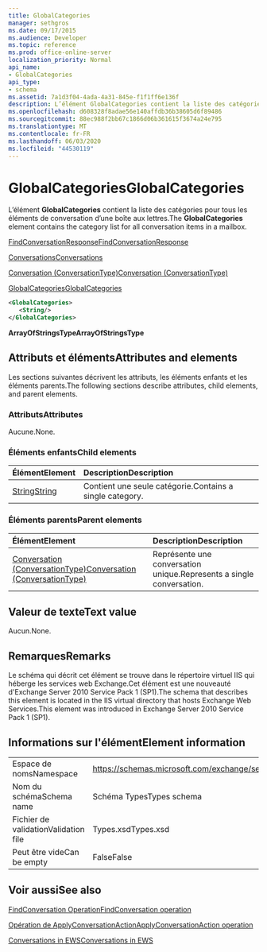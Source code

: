 ```yaml
---
title: GlobalCategories
manager: sethgros
ms.date: 09/17/2015
ms.audience: Developer
ms.topic: reference
ms.prod: office-online-server
localization_priority: Normal
api_name:
- GlobalCategories
api_type:
- schema
ms.assetid: 7a1d3f04-4ada-4a31-845e-f1f1ff6e136f
description: L’élément GlobalCategories contient la liste des catégories pour tous les éléments de conversation d’une boîte aux lettres.
ms.openlocfilehash: d608328f8adae56e140affdb36b38605d6f89486
ms.sourcegitcommit: 88ec988f2bb67c1866d06b361615f3674a24e795
ms.translationtype: MT
ms.contentlocale: fr-FR
ms.lasthandoff: 06/03/2020
ms.locfileid: "44530119"
---
```

# <a name="globalcategories"></a><span data-ttu-id="f408e-103">GlobalCategories</span><span class="sxs-lookup"><span data-stu-id="f408e-103">GlobalCategories</span></span>

<span data-ttu-id="f408e-104">L’élément **GlobalCategories** contient la liste des catégories pour tous les éléments de conversation d’une boîte aux lettres.</span><span class="sxs-lookup"><span data-stu-id="f408e-104">The **GlobalCategories** element contains the category list for all conversation items in a mailbox.</span></span> 
  
[<span data-ttu-id="f408e-105">FindConversationResponse</span><span class="sxs-lookup"><span data-stu-id="f408e-105">FindConversationResponse</span></span>](findconversationresponse.md)
  
[<span data-ttu-id="f408e-106">Conversations</span><span class="sxs-lookup"><span data-stu-id="f408e-106">Conversations</span></span>](conversations-ex15websvcsotherref.md)
  
[<span data-ttu-id="f408e-107">Conversation (ConversationType)</span><span class="sxs-lookup"><span data-stu-id="f408e-107">Conversation (ConversationType)</span></span>](conversation-conversationtype.md)
  
[<span data-ttu-id="f408e-108">GlobalCategories</span><span class="sxs-lookup"><span data-stu-id="f408e-108">GlobalCategories</span></span>](globalcategories.md)
  
```XML
<GlobalCategories>
   <String/>
</GlobalCategories>
```

 <span data-ttu-id="f408e-109">**ArrayOfStringsType**</span><span class="sxs-lookup"><span data-stu-id="f408e-109">**ArrayOfStringsType**</span></span>
## <a name="attributes-and-elements"></a><span data-ttu-id="f408e-110">Attributs et éléments</span><span class="sxs-lookup"><span data-stu-id="f408e-110">Attributes and elements</span></span>

<span data-ttu-id="f408e-111">Les sections suivantes décrivent les attributs, les éléments enfants et les éléments parents.</span><span class="sxs-lookup"><span data-stu-id="f408e-111">The following sections describe attributes, child elements, and parent elements.</span></span>
  
### <a name="attributes"></a><span data-ttu-id="f408e-112">Attributs</span><span class="sxs-lookup"><span data-stu-id="f408e-112">Attributes</span></span>

<span data-ttu-id="f408e-113">Aucune.</span><span class="sxs-lookup"><span data-stu-id="f408e-113">None.</span></span>
  
### <a name="child-elements"></a><span data-ttu-id="f408e-114">Éléments enfants</span><span class="sxs-lookup"><span data-stu-id="f408e-114">Child elements</span></span>

|<span data-ttu-id="f408e-115">**Élément**</span><span class="sxs-lookup"><span data-stu-id="f408e-115">**Element**</span></span>|<span data-ttu-id="f408e-116">**Description**</span><span class="sxs-lookup"><span data-stu-id="f408e-116">**Description**</span></span>|
|:-----|:-----|
|[<span data-ttu-id="f408e-117">String</span><span class="sxs-lookup"><span data-stu-id="f408e-117">String</span></span>](string.md) <br/> |<span data-ttu-id="f408e-118">Contient une seule catégorie.</span><span class="sxs-lookup"><span data-stu-id="f408e-118">Contains a single category.</span></span>  <br/> |
   
### <a name="parent-elements"></a><span data-ttu-id="f408e-119">Éléments parents</span><span class="sxs-lookup"><span data-stu-id="f408e-119">Parent elements</span></span>

|<span data-ttu-id="f408e-120">**Élément**</span><span class="sxs-lookup"><span data-stu-id="f408e-120">**Element**</span></span>|<span data-ttu-id="f408e-121">**Description**</span><span class="sxs-lookup"><span data-stu-id="f408e-121">**Description**</span></span>|
|:-----|:-----|
|[<span data-ttu-id="f408e-122">Conversation (ConversationType)</span><span class="sxs-lookup"><span data-stu-id="f408e-122">Conversation (ConversationType)</span></span>](conversation-conversationtype.md) <br/> |<span data-ttu-id="f408e-123">Représente une conversation unique.</span><span class="sxs-lookup"><span data-stu-id="f408e-123">Represents a single conversation.</span></span>  <br/> |
   
## <a name="text-value"></a><span data-ttu-id="f408e-124">Valeur de texte</span><span class="sxs-lookup"><span data-stu-id="f408e-124">Text value</span></span>

<span data-ttu-id="f408e-125">Aucun.</span><span class="sxs-lookup"><span data-stu-id="f408e-125">None.</span></span>
  
## <a name="remarks"></a><span data-ttu-id="f408e-126">Remarques</span><span class="sxs-lookup"><span data-stu-id="f408e-126">Remarks</span></span>

<span data-ttu-id="f408e-127">Le schéma qui décrit cet élément se trouve dans le répertoire virtuel IIS qui héberge les services web Exchange.Cet élément est une nouveauté d'Exchange Server 2010 Service Pack 1 (SP1).</span><span class="sxs-lookup"><span data-stu-id="f408e-127">The schema that describes this element is located in the IIS virtual directory that hosts Exchange Web Services.This element was introduced in Exchange Server 2010 Service Pack 1 (SP1).</span></span>
  
## <a name="element-information"></a><span data-ttu-id="f408e-128">Informations sur l'élément</span><span class="sxs-lookup"><span data-stu-id="f408e-128">Element information</span></span>

|||
|:-----|:-----|
|<span data-ttu-id="f408e-129">Espace de noms</span><span class="sxs-lookup"><span data-stu-id="f408e-129">Namespace</span></span>  <br/> |https://schemas.microsoft.com/exchange/services/2006/types  <br/> |
|<span data-ttu-id="f408e-130">Nom du schéma</span><span class="sxs-lookup"><span data-stu-id="f408e-130">Schema name</span></span>  <br/> |<span data-ttu-id="f408e-131">Schéma Types</span><span class="sxs-lookup"><span data-stu-id="f408e-131">Types schema</span></span>  <br/> |
|<span data-ttu-id="f408e-132">Fichier de validation</span><span class="sxs-lookup"><span data-stu-id="f408e-132">Validation file</span></span>  <br/> |<span data-ttu-id="f408e-133">Types.xsd</span><span class="sxs-lookup"><span data-stu-id="f408e-133">Types.xsd</span></span>  <br/> |
|<span data-ttu-id="f408e-134">Peut être vide</span><span class="sxs-lookup"><span data-stu-id="f408e-134">Can be empty</span></span>  <br/> |<span data-ttu-id="f408e-135">False</span><span class="sxs-lookup"><span data-stu-id="f408e-135">False</span></span>  <br/> |
   
## <a name="see-also"></a><span data-ttu-id="f408e-136">Voir aussi</span><span class="sxs-lookup"><span data-stu-id="f408e-136">See also</span></span>



[<span data-ttu-id="f408e-137">FindConversation Operation</span><span class="sxs-lookup"><span data-stu-id="f408e-137">FindConversation operation</span></span>](findconversation-operation.md)
  
[<span data-ttu-id="f408e-138">Opération de ApplyConversationAction</span><span class="sxs-lookup"><span data-stu-id="f408e-138">ApplyConversationAction operation</span></span>](applyconversationaction-operation.md)


[<span data-ttu-id="f408e-139">Conversations in EWS</span><span class="sxs-lookup"><span data-stu-id="f408e-139">Conversations in EWS</span></span>](https://msdn.microsoft.com/library/91e64629-db6c-4c94-9dcb-d386232e8467%28Office.15%29.aspx)


